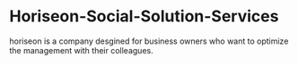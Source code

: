 # Horiseon-Social-Solution-Services
horiseon is a company desgined for business owners who want to optimize the management with their colleagues.
